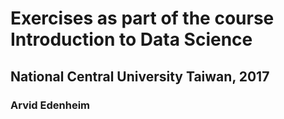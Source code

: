 # Exercises as part of the course Introduction to Data Science

## National Central University Taiwan, 2017

### Arvid Edenheim
